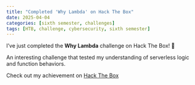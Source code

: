 ```yaml
---
title: "Completed 'Why Lambda' on Hack The Box"
date: 2025-04-04
categories: [sixth semester, challenges]
tags: [HTB, challenge, cybersecurity, sixth semester]
---
```


I’ve just completed the **Why Lambda** challenge on Hack The Box! 🧠

An interesting challenge that tested my understanding of serverless logic and function behaviors.

Check out my achievement on [Hack The Box](https://www.hackthebox.com/achievement/challenge/1242702/547)
